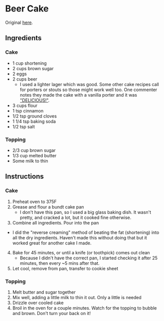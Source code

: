 # Beer Cake
Original [here](https://www.reddit.com/r/Old_Recipes/comments/evygp1/beer_cake/ffyrev4/).

## Ingredients
### Cake
* 1 cup shortening
* 2 cups brown sugar
* 2 eggs
* 2 cups beer
  * I used a lighter lager which was good. Some other cake recipes call for porters or stouts so those might work well too. One commenter notes they made the cake with a vanilla porter and it was ["DELICIOUS!"](https://www.reddit.com/r/Old_Recipes/comments/evygp1/beer_cake/fg8ulqe/).
* 3 cups flour
* 1 tsp cinnamon
* 1/2 tsp ground cloves
* 1 1/4 tsp baking soda
* 1/2 tsp salt

### Topping
* 2/3 cup brown sugar
* 1/3 cup melted butter
* Some milk to thin

## Instructions
### Cake
1. Preheat oven to 375F
2. Grease and flour a bundt cake pan
   * I don't have this pan, so I used a big glass baking dish. It wasn't pretty, and cracked a lot, but it cooked fine otherwise.
3.  Combine all ingredients. Pour into the pan
   * I did the "reverse creaming" method of beating the fat (shortening) into all the dry ingredients. Haven't made this without doing that but it worked great for another cake I made.
4. Bake for 45 minutes, or until a knife (or toothpick) comes out clean
   * Because I didn't have the correct pan, I started checking it after 25 minutes, then every ~5 mins after that. 
5. Let cool, remove from pan, transfer to cookie sheet

### Topping
1. Melt butter and sugar together
2. Mix well, adding a little milk to thin it out. Only a little is needed
3. Drizzle over cooled cake
4. Broil in the oven for a couple minutes. Watch for the topping to bubble and brown. Don't turn your back on it!